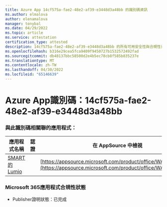 ```yaml
---
title: Azure App 14cf575a-fae2-48e2-af39-e3448d3a48bb 的識別碼資訊
ms.author: elmalova
author: elenamalova
manager: tonybal
ms.date: 04/29/2022
ms.topic: article
ms.service: attestation
certification_type: attested
description: 14cf575a-fae2-48e2-af39-e3448d3a48bb 的所有可用安全性與合規性資訊。
ms.openlocfilehash: b316e29cea5fca9409f9450727b1532572492fad
ms.sourcegitcommit: db48137bbc58500d2e4b5ec78cb8f585b835237e
ms.translationtype: MT
ms.contentlocale: zh-TW
ms.lasthandoff: 04/30/2022
ms.locfileid: "65146639"
---
```

# <a name="azure-app-id-14cf575a-fae2-48e2-af39-e3448d3a48bb"></a>Azure App識別碼：14cf575a-fae2-48e2-af39-e3448d3a48bb


### <a name="apps-associated-with-this-id"></a>與此識別碼相關聯的應用程式：
| **應用程式名稱** | **認證** | **在 AppSource 中檢視** |
|--------------|---------------|-----------------------|
| [SMART 的 Lumio](../forward/WA200001874.md) |  | [https://appsource.microsoft.com/product/office/WA200001874](https://appsource.microsoft.com/product/office/WA200001874) |

### <a name="microsoft-365-app-compliance-status"></a>Microsoft 365應用程式合規性狀態
- Publisher證明狀態：已完成
